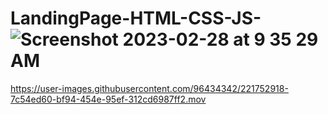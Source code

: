 # LandingPage-HTML-CSS-JS-![Screenshot 2023-02-28 at 9 35 29 AM](https://user-images.githubusercontent.com/96434342/221752911-42fd4e65-7139-4d0e-85a9-25702cddf6fc.png)


https://user-images.githubusercontent.com/96434342/221752918-7c54ed60-bf94-454e-95ef-312cd6987ff2.mov

